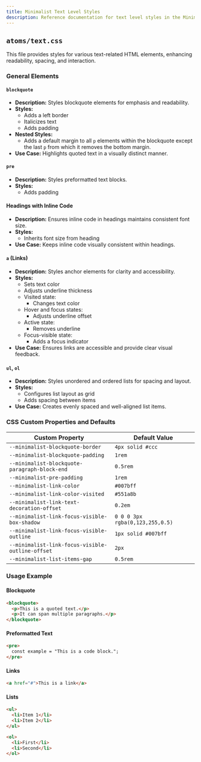 ```yaml
---
title: Minimalist Text Level Styles
description: Reference documentation for text level styles in the Minimalist CSS library.
---
```


## `atoms/text.css`

This file provides styles for various text-related HTML elements, enhancing readability, spacing, and interaction.

### General Elements

#### `blockquote`

- **Description:** Styles blockquote elements for emphasis and readability.
- **Styles:**
  - Adds a left border
  - Italicizes text
  - Adds padding
- **Nested Styles:**
  - Adds a default margin to all `p` elements within the blockquote except the last `p` from which it removes the bottom margin.
- **Use Case:** Highlights quoted text in a visually distinct manner.

#### `pre`

- **Description:** Styles preformatted text blocks.
- **Styles:**
  - Adds padding

#### Headings with Inline Code

- **Description:** Ensures inline code in headings maintains consistent font size.
- **Styles:**
  - Inherits font size from heading
- **Use Case:** Keeps inline code visually consistent within headings.

#### `a` (Links)

- **Description:** Styles anchor elements for clarity and accessibility.
- **Styles:**
  - Sets text color
  - Adjusts underline thickness
  - Visited state:
    - Changes text color
  - Hover and focus states:
    - Adjusts underline offset
  - Active state:
    - Removes underline
  - Focus-visible state:
    - Adds a focus indicator
- **Use Case:** Ensures links are accessible and provide clear visual feedback.

#### `ul`, `ol`

- **Description:** Styles unordered and ordered lists for spacing and layout.
- **Styles:**
  - Configures list layout as grid
  - Adds spacing between items
- **Use Case:** Creates evenly spaced and well-aligned list items.

### CSS Custom Properties and Defaults

| Custom Property                                  | Default Value                   |
| ------------------------------------------------ | ------------------------------- |
| `--minimalist-blockquote-border`                 | `4px solid #ccc`                |
| `--minimalist-blockquote-padding`                | `1rem`                          |
| `--minimalist-blockquote-paragraph-block-end`    | `0.5rem`                        |
| `--minimalist-pre-padding`                       | `1rem`                          |
| `--minimalist-link-color`                        | `#007bff`                       |
| `--minimalist-link-color-visited`                | `#551a8b`                       |
| `--minimalist-link-text-decoration-offset`       | `0.2em`                         |
| `--minimalist-link-focus-visible-box-shadow`     | `0 0 0 3px rgba(0,123,255,0.5)` |
| `--minimalist-link-focus-visible-outline`        | `1px solid #007bff`             |
| `--minimalist-link-focus-visible-outline-offset` | `2px`                           |
| `--minimalist-list-items-gap`                    | `0.5rem`                        |

### Usage Example

#### Blockquote

```html
<blockquote>
  <p>This is a quoted text.</p>
  <p>It can span multiple paragraphs.</p>
</blockquote>
```

#### Preformatted Text

```html
<pre>
  const example = "This is a code block.";
</pre>
```

#### Links

```html
<a href="#">This is a link</a>
```

#### Lists

```html
<ul>
  <li>Item 1</li>
  <li>Item 2</li>
</ul>

<ol>
  <li>First</li>
  <li>Second</li>
</ol>
```
